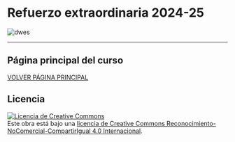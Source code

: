 # Refuerzo extraordinaria 2024-25


![dwes](https://github.com/user-attachments/assets/ae29873d-5882-41cf-b09e-bf0e05789f13)


___

## Página principal del curso
[VOLVER PÁGINA PRINCIPAL](https://github.com/profeMelola/DWES-00-2024-25)


## Licencia

<a rel="license" href="http://creativecommons.org/licenses/by-nc-sa/4.0/"><img alt="Licencia de Creative Commons" style="border-width:0" src="https://i.creativecommons.org/l/by-nc-sa/4.0/88x31.png" /></a><br />Este obra está bajo una <a rel="license" href="http://creativecommons.org/licenses/by-nc-sa/4.0/">licencia de Creative Commons Reconocimiento-NoComercial-CompartirIgual 4.0 Internacional</a>.
